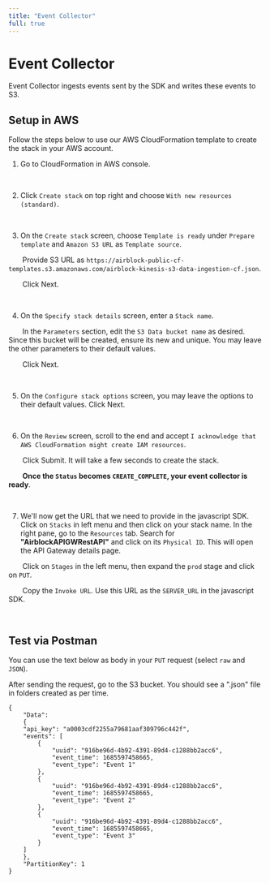 ```yaml
---
title: "Event Collector"
full: true
---
```


# Event Collector

Event Collector ingests events sent by the SDK and writes these events to S3.

## Setup in AWS

Follow the steps below to use our AWS CloudFormation template to create the stack in your AWS account.

1. Go to CloudFormation in AWS console.

<br/>

2. Click `Create stack` on top right and choose `With new resources (standard)`.

<br/>

3. On the `Create stack` screen, choose `Template is ready` under `Prepare template` and `Amazon S3 URL` as `Template source`.

&nbsp;&nbsp;&nbsp;&nbsp;&nbsp;&nbsp; Provide S3 URL as `https://airblock-public-cf-templates.s3.amazonaws.com/airblock-kinesis-s3-data-ingestion-cf.json`. 

&nbsp;&nbsp;&nbsp;&nbsp;&nbsp;&nbsp; Click Next.

<br/>

4. On the `Specify stack details` screen, enter a `Stack name`.

&nbsp;&nbsp;&nbsp;&nbsp;&nbsp;&nbsp; In the `Parameters` section, edit the `S3 Data bucket name` as desired. Since this bucket will be created, ensure its new and unique. You may leave the other parameters to their default values.

&nbsp;&nbsp;&nbsp;&nbsp;&nbsp;&nbsp; Click Next.

<br/>

5. On the `Configure stack options` screen, you may leave the options to their default values. Click Next. 

<br/>

6. On the `Review` screen, scroll to the end and accept `I acknowledge that AWS CloudFormation might create IAM resources`.

&nbsp;&nbsp;&nbsp;&nbsp;&nbsp;&nbsp; Click Submit. It will take a few seconds to create the stack.

&nbsp;&nbsp;&nbsp;&nbsp;&nbsp;&nbsp; **Once the `Status` becomes `CREATE_COMPLETE`, your event collector is ready**.

<br/>

7. We'll now get the URL that we need to provide in the javascript SDK. Click on `Stacks` in left menu and then click on your stack name. In the right pane, go to the `Resources` tab. Search for **"AirblockAPIGWRestAPI"** and click on its `Physical ID`. This will open the API Gateway details page. 

&nbsp;&nbsp;&nbsp;&nbsp;&nbsp;&nbsp; Click on `Stages` in the left menu, then expand the `prod` stage and click on `PUT`. 

&nbsp;&nbsp;&nbsp;&nbsp;&nbsp;&nbsp; Copy the `Invoke URL`. Use this URL as the `SERVER_URL` in the javascript SDK.


<br/>



## Test via Postman
You can use the text below as body in your `PUT` request (select `raw` and `JSON`).

After sending the request, go to the S3 bucket. You should see a ".json" file in folders created as per time.

```
{
    "Data":
    {
    "api_key": "a0003cdf2255a79681aaf309796c442f",
    "events": [
        {
            "uuid": "916be96d-4b92-4391-89d4-c1288bb2acc6",
            "event_time": 1685597458665,
            "event_type": "Event 1"
        },
        {
            "uuid": "916be96d-4b92-4391-89d4-c1288bb2acc6",
            "event_time": 1685597458665,
            "event_type": "Event 2"
        },
        {
            "uuid": "916be96d-4b92-4391-89d4-c1288bb2acc6",
            "event_time": 1685597458665,
            "event_type": "Event 3"
        }
    ]
    },
    "PartitionKey": 1
}
```
